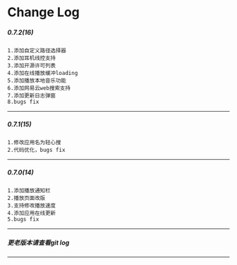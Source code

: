 [//]: # (Automatically generated content, no modification required!)
# Change Log
##### 0.7.2(16)
	1.添加自定义路径选择器
	2.添加耳机线控支持
	3.添加开源许可列表
	4.添加在线播放缓冲loading
	5.添加播放本地音乐功能
	6.添加网易云web搜索支持
	7.添加更新日志弹窗
	8.bugs fix
------
##### 0.7.1(15)
	1.修改应用名为轻心搜
	2.代码优化，bugs fix
------
##### 0.7.0(14)
	1.添加播放通知栏
	2.播放页面改版
	3.支持修改播放速度
	4.添加应用在线更新
	5.bugs fix
------
##### 更老版本请查看git log
------
